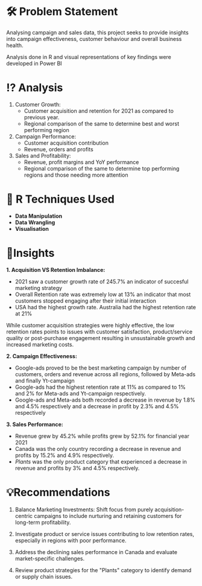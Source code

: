 # 🛠️ Problem Statement
Analysing campaign and sales data, this project seeks to provide insights into campaign effectiveness, customer behaviour and overall business health. 

Analysis done in R and visual representations of key findings were developed in Power BI


# ⁉️ Analysis
1. Customer Growth:
    * Customer acquisition and retention for 2021 as compared to previous year.
    * Regional comparison of the same to determine best and worst performing region
2. Campaign Performance:
    * Customer acquisition contribution
    * Revenue, orders and profits
3. Sales and Profitability:
    * Revenue, profit margins and YoY performance
   * Regional comparison of the same to determine top performing regions and those needing more attention

# 📅 R Techniques Used
* **Data Manipulation**
* **Data Wrangling**
* **Visualisation**

# 📑Insights
**1. Acquisition VS Retention Imbalance:**
  * 2021 saw a customer growth rate of 245.7% an indicator of succesful marketing strategy
  * Overall Retention rate was extremely low at 13% an indicator that most customers stopped engaging after their initial interaction
  * USA had the highest growth rate. Australia had the highest retention rate at 21%    

While customer acquisition strategies were highly effective, the low retention rates points to issues with customer satisfaction, product/service quality or post-purchase engagement resulting in unsustainable growth and increased marketing costs.

**2. Campaign Effectiveness:**
   * Google-ads proved to be the best marketing campaign by number of customers, orders and revenue across all regions, followed by Meta-ads and finally Yt-campaign
   * Google-ads had the highest retention rate at 11% as compared to 1% and 2% for Meta-ads and Yt-campaign respectively.
   * Google-ads and Meta-ads both recorded a decrease in revenue by 1.8% and 4.5% respectively and a decrease in profit by 2.3% and 4.5% respectively

**3. Sales Performance:**
  * Revenue grew by 45.2% while profits grew by 52.1% for financial year 2021
  * Canada was the only country recording a decrease in revenue and profits by 15.2% and 4.9% respectively.
  * *Plants* was the only product category that experienced a decrease in revenue and profits by 3% and 4.5% respectively.

# 💡Recommendations
1. Balance Marketing Investments:
Shift focus from purely acquisition-centric campaigns to include nurturing and retaining customers for long-term profitability.

2. Investigate product or service issues contributing to low retention rates, especially in regions with poor performance.

3. Address the declining sales performance in Canada and evaluate market-specific challenges.

4. Review product strategies for the "Plants" category to identify demand or supply chain issues.







   
